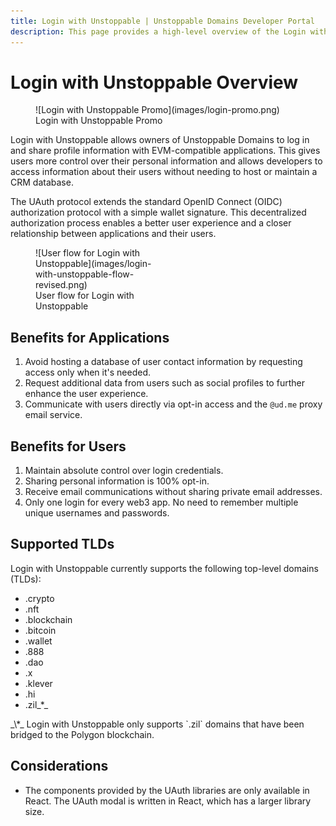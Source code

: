 ```yaml
---
title: Login with Unstoppable | Unstoppable Domains Developer Portal
description: This page provides a high-level overview of the Login with Unstoppable feature.
---
```


# Login with Unstoppable Overview

<figure>
![Login with Unstoppable Promo](images/login-promo.png)
<figcaption>Login with Unstoppable Promo</figcaption>
</figure>

Login with Unstoppable allows owners of Unstoppable Domains to log in and share profile information with EVM-compatible applications. This gives users more control over their personal information and allows developers to access information about their users without needing to host or maintain a CRM database.

The UAuth protocol extends the standard OpenID Connect (OIDC) authorization protocol with a simple wallet signature. This decentralized authorization process enables a better user experience and a closer relationship between applications and their users.

<figure >
<div style="width:50%">
![User flow for Login with Unstoppable](images/login-with-unstoppable-flow-revised.png)
<figcaption>User flow for Login with Unstoppable</figcaption>
</div>
</figure>

## Benefits for Applications

1. Avoid hosting a database of user contact information by requesting access only when it's needed.
2. Request additional data from users such as social profiles to further enhance the user experience.
3. Communicate with users directly via opt-in access and the `@ud.me` proxy email service.

## Benefits for Users

1. Maintain absolute control over login credentials.
2. Sharing personal information is 100% opt-in.
3. Receive email communications without sharing private email addresses.
4. Only one login for every web3 app. No need to remember multiple unique usernames and passwords.

## Supported TLDs

Login with Unstoppable currently supports the following top-level domains (TLDs):

- .crypto
- .nft
- .blockchain
- .bitcoin
- .wallet
- .888
- .dao
- .x
- .klever
- .hi
- .zil_\*_

<div class="admonition warning">
_\*_ Login with Unstoppable only supports `.zil` domains that have been bridged to the Polygon blockchain.
</div>

## Considerations

* The components provided by the UAuth libraries are only available in React. The UAuth modal is written in React, which has a larger library size.
